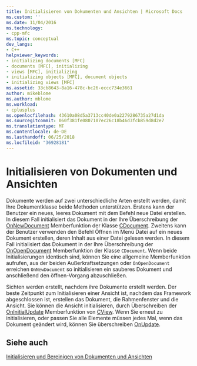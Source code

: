 ```yaml
---
title: Initialisieren von Dokumenten und Ansichten | Microsoft Docs
ms.custom: ''
ms.date: 11/04/2016
ms.technology:
- cpp-mfc
ms.topic: conceptual
dev_langs:
- C++
helpviewer_keywords:
- initializing documents [MFC]
- documents [MFC], initializing
- views [MFC], initializing
- initializing objects [MFC], document objects
- initializing views [MFC]
ms.assetid: 33cb8643-8a16-478c-bc26-eccc734e3661
author: mikeblome
ms.author: mblome
ms.workload:
- cplusplus
ms.openlocfilehash: 43610a08d5a3713cc40de0a2279286735a27d1da
ms.sourcegitcommit: 060f381fe0807107ec26c18b46d3fcb859d8d2e7
ms.translationtype: MT
ms.contentlocale: de-DE
ms.lasthandoff: 06/25/2018
ms.locfileid: "36928181"
---
```

# <a name="initializing-documents-and-views"></a>Initialisieren von Dokumenten und Ansichten
Dokumente werden auf zwei unterschiedliche Arten erstellt werden, damit Ihre Dokumentklasse beide Methoden unterstützen. Erstens kann der Benutzer ein neues, leeres Dokument mit dem Befehl neue Datei erstellen. In diesem Fall initialisiert das Dokument in der Ihre Überschreibung der [OnNewDocument](../mfc/reference/cdocument-class.md#onnewdocument) Memberfunktion der Klasse [CDocument](../mfc/reference/cdocument-class.md). Zweitens kann der Benutzer verwenden den Befehl Öffnen im Menü Datei auf ein neues Dokument erstellen, deren Inhalt aus einer Datei gelesen werden. In diesem Fall initialisiert das Dokument in der Ihre Überschreibung der [OnOpenDocument](../mfc/reference/cdocument-class.md#onopendocument) Memberfunktion der Klasse `CDocument`. Wenn beide Initialisierungen identisch sind, können Sie eine allgemeine Memberfunktion aufrufen, aus der beiden Außerkraftsetzungen oder `OnOpenDocument` erreichen `OnNewDocument` so initialisieren ein sauberes Dokument und anschließend den öffnen-Vorgang abzuschließen.  
  
 Sichten werden erstellt, nachdem ihre Dokumente erstellt werden. Der beste Zeitpunkt zum Initialisieren einer Ansicht ist, nachdem das Framework abgeschlossen ist, erstellen das Dokument, die Rahmenfenster und die Ansicht. Sie können die Ansicht initialisieren, durch Überschreiben der [OnInitialUpdate](../mfc/reference/cview-class.md#oninitialupdate) Memberfunktion von [CView](../mfc/reference/cview-class.md). Wenn Sie erneut zu initialisieren, oder passen Sie alle Elemente müssen jedes Mal, wenn das Dokument geändert wird, können Sie überschreiben [OnUpdate](../mfc/reference/cview-class.md#onupdate).  
  
## <a name="see-also"></a>Siehe auch  
 [Initialisieren und Bereinigen von Dokumenten und Ansichten](../mfc/initializing-and-cleaning-up-documents-and-views.md)

